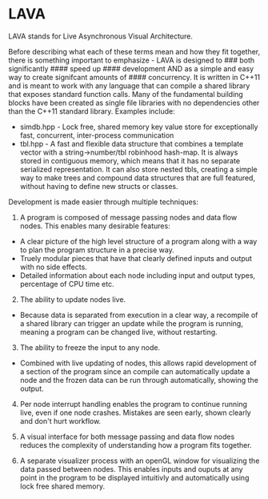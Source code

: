 # LAVA

LAVA stands for Live Asynchronous Visual Architecture. 

Before describing what each of these terms mean and how they fit together,
 there is something important to emphasize - LAVA is designed to ### both significantly #### speed up #### development 
AND as a simple and easy way to create signifcant amounts of #### concurrency. 
It is written in C++11 and is meant to work with any language that can compile a shared library that exposes standard function calls.
Many of the fundamental building blocks have been created as single file libraries with no dependencies other than the C++11 standard library. Examples include: 
  - simdb.hpp  -  Lock free, shared memory key value store for exceptionally fast, concurrent, inter-process communication  
  - tbl.hpp    -  A fast and flexible data structure that combines a template vector with a string->number/tbl robinhood hash-map. 
                  It is always stored in contiguous memory, which means that it has no separate serialized representation. 
                  It can also store nested tbls, creating a simple way to make trees and compound data structures that are full featured, without having to define new structs or classes. 

Development is made easier through multiple techniques:
1. A program is composed of message passing nodes and data flow nodes. This enables many desirable features: 
 - A clear picture of the high level structure of a program along with a way to plan the program structure in a precise way.
 - Truely modular pieces that have that clearly defined inputs and output with no side effects.
 - Detailed information about each node including input and output types, percentage of CPU time etc.

2. The ability to update nodes live.
 - Because data is separated from execution in a clear way, a recompile of a shared library can trigger an update while the program is running, meaning a program can be changed live, without restarting. 

3. The ability to freeze the input to any node.
 - Combined with live updating of nodes, this allows rapid development of a section of the program since an compile can automatically update a node and the frozen data can be run through automatically, showing the output. 

4. Per node interrupt handling enables the program to continue running live, even if one node crashes. 
   Mistakes are seen early, shown clearly and don't hurt workflow. 

5. A visual interface for both message passing and data flow nodes reduces the complexity of understanding how a program fits together. 
  
6. A separate visualizer process with an openGL window for visualizing the data passed between nodes. 
   This enables inputs and ouputs at any point in the program to be displayed intuitivly and automatically using lock free shared memory. 




